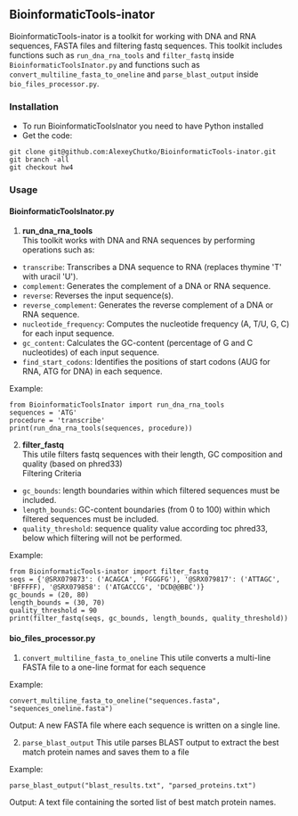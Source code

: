 ## **BioinformaticTools-inator**
 BioinformaticTools-inator is a toolkit for working with DNA and RNA sequences, FASTA files and filtering fastq sequences. This toolkit includes functions such as `run_dna_rna_tools` and `filter_fastq` inside `BioinformaticToolsInator.py` and functions such as `convert_multiline_fasta_to_oneline` and `parse_blast_output` inside `bio_files_processor.py`.
 
### Installation
- To run BioinformaticToolsInator you need to have Python installed
- Get the code:
```
git clone git@github.com:AlexeyChutko/BioinformaticTools-inator.git
git branch -all
git checkout hw4
```

### Usage
#### BioinformaticToolsInator.py
1. **run_dna_rna_tools**  
This toolkit works with DNA and RNA sequences by performing operations such as:  
- `transcribe`: Transcribes a DNA sequence to RNA (replaces thymine 'T' with uracil 'U').
- `complement`: Generates the complement of a DNA or RNA sequence.
- `reverse`:  Reverses the input sequence(s).
- `reverse_complement`: Generates the reverse complement of a DNA or RNA sequence.
- `nucleotide_frequency`: Computes the nucleotide frequency (A, T/U, G, C) for each input sequence.
- `gc_content`: Calculates the GC-content (percentage of G and C nucleotides) of each input sequence.
- `find_start_codons`: Identifies the positions of start codons (AUG for RNA, ATG for DNA) in each sequence.  

Example:
```
from BioinformaticToolsInator import run_dna_rna_tools
sequences = 'ATG'
procedure = 'transcribe'
print(run_dna_rna_tools(sequences, procedure))
```
2. **filter_fastq**  
This utile filters fastq sequences with their length, GC composition and quality (based on phred33)  
Filtering Criteria  
- `gc_bounds`: length boundaries within which filtered sequences must be included.
- `length_bounds`: GC-content boundaries (from 0 to 100) within which filtered sequences must be included.
- `quality_threshold`: sequence quality value according toc phred33, below which filtering will not be performed.

Example:
```
from BioinformaticTools-inator import filter_fastq
seqs = {'@SRX079873': ('ACAGCA', 'FGGGFG'), '@SRX079817': ('ATTAGC', 'BFFFFF), '@SRX079858': ('ATGACCCG', 'DCD@@BBC')}
gc_bounds = (20, 80)
length_bounds = (30, 70)
quality_threshold = 90
print(filter_fastq(seqs, gc_bounds, length_bounds, quality_threshold))
```

#### bio_files_processor.py
1. `convert_multiline_fasta_to_oneline`
This utile converts a multi-line FASTA file to a one-line format for each sequence

Example:
```
convert_multiline_fasta_to_oneline("sequences.fasta", "sequences_oneline.fasta")
```
Output:
A new FASTA file where each sequence is written on a single line.

2. `parse_blast_output`
This utile parses BLAST output to extract the best match protein names and saves them to a file

Example:
```
parse_blast_output("blast_results.txt", "parsed_proteins.txt")
```
Output:
A text file containing the sorted list of best match protein names.